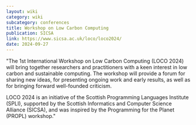```yaml
---
layout: wiki
category: wiki
subcategory: conferences
title: Workshop on Low Carbon Computing
publication: SICSA
link: https://www.sicsa.ac.uk/loco/loco2024/
date: 2024-09-27
---
```


"The 1st International Workshop on Low Carbon Computing (LOCO 2024) will bring together researchers and practitioners with a keen interest in low carbon and sustainable computing. The workshop will provide a forum for sharing new ideas, for presenting ongoing work and early results, as well as for bringing forward well-founded criticism.

LOCO 2024 is an initiative of the Scottish Programming Languages Institute (SPLI), supported by the Scottish Informatics and Computer Science Alliance (SICSA), and was inspired by the Programming for the Planet (PROPL) workshop."
